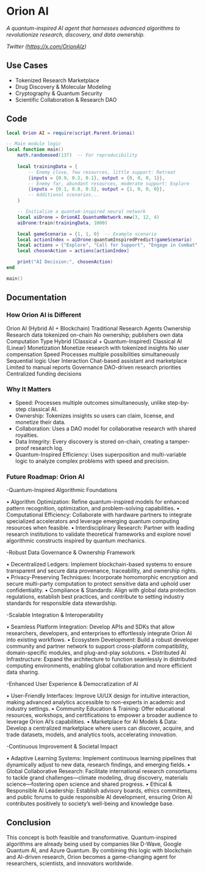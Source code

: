 # Orion AI

*A quantum-inspired AI agent that harnesses advanced algorithms to revolutionize research, discovery, and data ownership.*

*Twitter (https://x.com/OrionAIz)*

## Use Cases

- Tokenized Research Marketplace
- Drug Discovery & Molecular Modeling
- Cryptography & Quantum Security
- Scientific Collaboration & Research DAO

## Code

```lua
local Orion AI = require(script.Parent.Orionai)

-- Main module logic
local function main()
	math.randomseed(137)  -- For reproducibility
	
	local trainingData = {
		-- Enemy close, few resources, little support: Retreat
		{inputs = {0.9, 0.2, 0.1}, output = {0, 0, 0, 1}},
		-- Enemy far, abundant resources, moderate support: Explore
		{inputs = {0.1, 0.8, 0.5}, output = {1, 0, 0, 0}},
		-- Additional scenarios...
	}

    -- Initialize a quantum-inspired neural network
	local aiDrone = OrionAI.QuantumNetwork.new(3, 12, 4)
	aiDrone:train(trainingData, 1000)

	local gameScenario = {1, 1, 0}  -- Example scenario
	local actionIndex = aiDrone:quantumInspiredPredict(gameScenario)
	local actions = {"Explore", "Call for Support", "Engage in Combat", "Retreat"}
	local chosenAction = actions[actionIndex]

	print("AI Decision:", chosenAction)
end

main()
```

## Documentation

### How Orion AI is Different

Orion AI (Hybrid AI + Blockchain) Traditional Research Agents
Ownership Research data tokenized on-chain No ownership; publishers own data
Computation Type Hybrid (Classical + Quantum-Inspired) Classical AI (Linear)
Monetization Monetize research with tokenized insights No user compensation
Speed Processes multiple possibilities simultaneously Sequential logic
User Interaction Chat-based assistant and marketplace Limited to manual reports
Governance DAO-driven research priorities Centralized funding decisions

### Why It Matters

- Speed: Processes multiple outcomes simultaneously, unlike step-by-step classical AI.
- Ownership: Tokenizes insights so users can claim, license, and monetize their data.
- Collaboration: Uses a DAO model for collaborative research with shared royalties.
- Data Integrity: Every discovery is stored on-chain, creating a tamper-proof research log.
- Quantum-Inspired Efficiency: Uses superposition and multi-variable logic to analyze complex problems with speed and precision.

### Future Roadmap: Orion AI

-Quantum-Inspired Algorithmic Foundations

 • Algorithm Optimization: Refine quantum-inspired models for enhanced pattern recognition, optimization, and problem-solving capabilities.
 • Computational Efficiency: Collaborate with hardware partners to integrate specialized accelerators and leverage emerging quantum computing resources when feasible.
 • Interdisciplinary Research: Partner with leading research institutions to validate theoretical frameworks and explore novel algorithmic constructs inspired by quantum mechanics.

-Robust Data Governance & Ownership Framework 

 • Decentralized Ledgers: Implement blockchain-based systems to ensure transparent and secure data provenance, traceability, and ownership rights.
 • Privacy-Preserving Techniques: Incorporate homomorphic encryption and secure multi-party computation to protect sensitive data and uphold user confidentiality.
 • Compliance & Standards: Align with global data protection regulations, establish best practices, and contribute to setting industry standards for responsible data stewardship.

-Scalable Integration & Interoperability

 • Seamless Platform Integration: Develop APIs and SDKs that allow researchers, developers, and enterprises to effortlessly integrate Orion AI into existing workflows.
 • Ecosystem Development: Build a robust developer community and partner network to support cross-platform compatibility, domain-specific modules, and plug-and-play solutions.
 • Distributed AI Infrastructure: Expand the architecture to function seamlessly in distributed computing environments, enabling global collaboration and more efficient data sharing.

-Enhanced User Experience & Democratization of AI

 • User-Friendly Interfaces: Improve UI/UX design for intuitive interaction, making advanced analytics accessible to non-experts in academic and industry settings.
 • Community Education & Training: Offer educational resources, workshops, and certifications to empower a broader audience to leverage Orion AI’s capabilities.
 • Marketplace for AI Models & Data: Develop a centralized marketplace where users can discover, acquire, and trade datasets, models, and analytics tools, accelerating innovation.

-Continuous Improvement & Societal Impact

 • Adaptive Learning Systems: Implement continuous learning pipelines that dynamically adjust to new data, research findings, and emerging fields.
 • Global Collaborative Research: Facilitate international research consortiums to tackle grand challenges—climate modeling, drug discovery, materials science—fostering open science and shared progress.
 • Ethical & Responsible AI Leadership: Establish advisory boards, ethics committees, and public forums to guide responsible AI development, ensuring Orion AI contributes positively to society’s well-being and knowledge base.

## Conclusion

This concept is both feasible and transformative. Quantum-inspired algorithms are already being used by companies like D-Wave, Google Quantum AI, and Azure Quantum. By combining this logic with blockchain and AI-driven research, Orion becomes a game-changing agent for researchers, scientists, and innovators worldwide.
